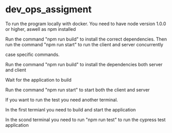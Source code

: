 # dev_ops_assigment
To run the program locally with docker. 
You need to have node version 1.0.0 or higher, aswell as npm installed

Run the command "npm run build" to install the correct dependencies.
Then run the command "npm run start" to run the client and server concurrently

case specific commands. 

Run the command "npm run build" to install the dependencies both server and client

Wait for the application to build

Run the command "npm run start" to start both the client and server

If you want to run the test you need another terminal.

In the first termianl you need to build and start the application

In the scond terminal you need to run "npm run test" to run the cypress test application
